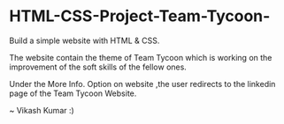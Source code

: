 # HTML-CSS-Project-Team-Tycoon-

Build a simple website with HTML & CSS.

The website contain the theme of Team Tycoon which is working on the improvement of the soft skills of the fellow ones.

Under the More  Info. Option on website ,the user redirects to the linkedin page of the Team Tycoon Website.

~ Vikash Kumar :)
